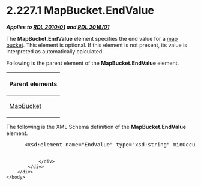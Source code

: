 <html dir="LTR" xmlns:mshelp="http://msdn.microsoft.com/mshelp" xmlns:ddue="http://ddue.schemas.microsoft.com/authoring/2003/5" xmlns:xlink="http://www.w3.org/1999/xlink" xmlns:tool="http://www.microsoft.com/tooltip">
    <head>
        <meta http-equiv="Content-Type" content="text/html; CHARSET=utf-8"></meta>
        <meta name="save" content="history"></meta>
        <title>2.227.1 MapBucket.EndValue</title>
        <xml>
            <mshelp:toctitle title="2.227.1 MapBucket.EndValue"></mshelp:toctitle>
            <mshelp:rltitle title="[MS-RDL]: MapBucket.EndValue"></mshelp:rltitle>
            <mshelp:keyword index="A" term="d653d7f3-18b6-4043-b444-26681c829b16"></mshelp:keyword>
            <mshelp:attr name="DCSext.ContentType" value="open specification"></mshelp:attr>
            <mshelp:attr name="AssetID" value="d653d7f3-18b6-4043-b444-26681c829b16"></mshelp:attr>
            <mshelp:attr name="TopicType" value="kbRef"></mshelp:attr>
            <mshelp:attr name="DCSext.Title" value="[MS-RDL]: MapBucket.EndValue" />
        </xml>
    </head>
    <body>
        <div id="header">
            <h1 class="heading">2.227.1 MapBucket.EndValue</h1>
        </div>
        <div id="mainSection">
            <div id="mainBody">
                <div id="allHistory" class="saveHistory"></div>
                <div id="sectionSection0" class="section" name="collapseableSection">
                    

<p><b><i>Applies to </i></b><a href="3428e690-a348-4ec7-8a6a-8efb42d2cdee.html"><b><i>RDL 2010/01</i></b></a><b><i>
and </i></b><a href="52ce3983-2bfc-4e72-9359-42aaf5fe4509.html"><b><i>RDL 2016/01</i></b></a></p>

<p>The <b>MapBucket.EndValue</b> element specifies the end
value for a <a href="b2482b3f-74ab-4ca8-a9e5-c07955011743.html#gt_da9b5ba1-0d02-4e16-9c82-6745b0e30a72">map bucket</a>.
This element is optional. If this element is not present, its value is
interpreted as automatically calculated.</p>

<p>Following is the parent element of the <b>MapBucket.EndValue</b>
element.</p>

<table>
 <thead>
  <tr>
   <th>
   <p>Parent elements</p>
   </th>
  </tr>
 </thead>
 <tr>
  <td>
  <p><a href="ef18140f-3267-4bb8-9df6-0fe220aabcdb.html">MapBucket</a></p>
  </td>
 </tr>
</table>

<p>The following is the XML Schema definition of the <b>MapBucket.EndValue</b>
element.</p>

<dl>
<dd>
<div><pre> &lt;xsd:element name=&quot;EndValue&quot; type=&quot;xsd:string&quot; minOccurs=&quot;0&quot; /&gt;
  
</pre></div>
</dd></dl>


                </div>
            </div>
        </div>
    </body>
</html>
